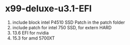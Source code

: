 # x99-deluxe-u3.1-EFI

1. include block intel P4510 SSD Patch in the patch folder
2. include patch for intel 750 SSD, for extern HARD
3. 13.6 EFI for nvidia
4. 15.3 for amd 5700XT
